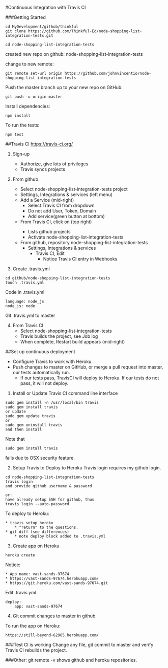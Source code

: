 #Continuous Integration with Travis CI

###Getting Started

```
cd MyDevelopment/github/thinkful
git clone https://github.com/Thinkful-Ed/node-shopping-list-integration-tests.git

cd node-shopping-list-integration-tests
```
created new repo on github:
node-shopping-list-integration-tests

change to new remote:

```
git remote set-url origin https://github.com/johnvincentio/node-shopping-list-integration-tests
```

Push the master branch up to your new repo on GitHub:

```
git push -u origin master
```

Install dependencies:

```
npm install
```

To run the tests:
```
npm test
```

##Travis CI
https://travis-ci.org/

1. Sign-up
	* Authorize, give lots of privileges
	* Travis syncs projects

2. From github
	* Select node-shopping-list-integration-tests project
	* Settings, Integrations & services (left menu)
	* Add a Service (mid-right)
		* Select Travis CI from dropdown
		* Do not add User, Token, Domain
		* Add service(green button at bottom)
	* From Travis CI, click on <username>(top right)
		* Lists github projects
		* Activate node-shopping-list-integration-tests
	* From github, repository node-shopping-list-integration-tests
		*  Settings, Integrations & services
			* Travis CI, Edit
				* Notice Travis CI entry in Webhooks

3. Create .travis.yml

```
cd github/node-shopping-list-integration-tests
touch .travis.yml
```
Code in .travis.yml

```
language: node_js
node_js: node
```

Git .travis.yml to master

4. From Travis CI
	* Select node-shopping-list-integration-tests
	* Travis builds the project, see Job log
	* When complete, Restart build appears (mid-right)

##Set up continuous deployment
* Configure Travis to work with Heroku. 
* Push changes to master on GitHub, or merge a pull request into master, our tests automatically run.
	* If our tests pass, TravisCI will deploy to Heroku. If our tests do not pass, it will not deploy.

1. Install or Update Travis CI command line interface
```
sudo gem install -n /usr/local/bin travis
sudo gem install travis
or update
sudo gem update travis
or
sudo gem uninstall travis
and then install
```

Note that 
```
sudo gem install travis
```
fails due to OSX security feature.

2. Setup Travis to Deploy to Heroku
Travis login requires my github login.

```
cd node-shopping-list-integration-tests
travis login
and provide github username & password

or:
have already setup SSH for github, thus
travis login --auto-password
```

To deploy to Heroku:

	* travis setup heroku
		* "return" to the questions.
	* git diff (see differences)
		* note deploy block added to .travis.yml
 
3. Create app on Heroku

```
heroku create
```

Notice:

	* App name: vast-sands-97674
	* https://vast-sands-97674.herokuapp.com/
	* https://git.heroku.com/vast-sands-97674.git

Edit .travis.yml

```
deploy:
	app: vast-sands-97674
```

4. Git commit changes to master in github

To run the app on Heroku:

```
https://still-beyond-62965.herokuapp.com/
```

###Test CI is working
Change any file, git commit to master and verify Travis CI rebuilds the project.

###Other:
git remote -v
shows github and heroku repositories.


